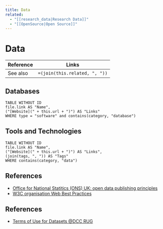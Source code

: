 ```yaml
---
title: Data
related:
  - "[[research_data|Research Data]]"
  - "[[OpenSource|Open Source]]"
---
```

# Data

| Reference | Links                         |
| --------- | ----------------------------- |
| See also  | `=(join(this.related, ", "))` |

## Databases

```dataview
TABLE WITHOUT ID
file.link AS "Name",
("[Website](" + this.url + ")") AS "Links"
WHERE type = "software" and contains(category, "database")
```


## Tools and Technologies


```dataview
TABLE WITHOUT ID
file.link AS "Name",
("[Website](" + this.url + ")") AS "Links",
(join(tags, ", ")) AS "Tags"
WHERE contains(category, "data")
```

## References

- [Office for National Statitics (ONS) UK: open data publishing principles](https://digitalblog.ons.gov.uk/2017/01/06/some-open-data-publishing-principles/)
- [W3C organisation Web Best Practices](https://www.w3.org/TR/dwbp/)


## References

- [Terms of Use for Datasets @DCC RUG](https://www.rug.nl/digital-competence-centre/research-data/archive-and-publish/terms-of-use-v3.pdf)